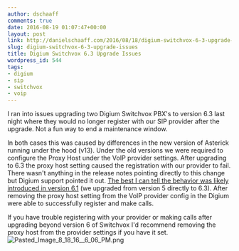```yaml
---
author: dschaaff
comments: true
date: 2016-08-19 01:07:47+00:00
layout: post
link: http://danielschaaff.com/2016/08/18/digium-switchvox-6-3-upgrade-issues/
slug: digium-switchvox-6-3-upgrade-issues
title: Digium Switchvox 6.3 Upgrade Issues
wordpress_id: 544
tags:
- digium
- sip
- switchvox
- voip
---
```


I ran into issues upgrading two Digium Switchvox PBX's to version 6.3 last night where they would no longer register with our SIP provider after the upgrade. Not a fun way to end a maintenance window.

In both cases this was caused by differences in the new version of Asterick running under the hood (v13). Under the old versions we were required to configure the Proxy Host under the VoIP provider settings. After upgrading to 6.3 the proxy host setting caused the registration with our provider to fail. There wasn't anything in the release notes pointing directly to this change but Digium support pointed it out. [The best I can tell the behavior was likely introduced in version 6.1](http://kb.digium.com/articles/FAQ/Known-Issues-6-1?retURL=%2Fapex%2FknowledgeProduct%3Fc%3DKnown_Issues&popup=false) (we upgraded from version 5 directly to 6.3). After removing the proxy host setting from the VoIP provider config in the Digium were able to successfully register and make calls.

If you have trouble registering with your provider or making calls after upgrading beyond version 6 of Switchvox I'd recommend removing the proxy host from the provider settings if you have it set.![Pasted_Image_8_18_16__6_06_PM.png](https://danielschaaff.files.wordpress.com/2016/08/pasted_image_8_18_16__6_06_pm.png)
